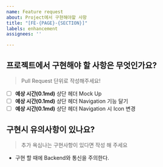 ```yaml
---
name: Feature request
about: Project에서 구현해야할 사항
title: "[FE-{PAGE}-{SECTION}]"
labels: enhancement
assignees: ''

---
```


## 프로젝트에서 구현해야 할 사항은 무엇인가요?
> Pull Request 단위로 작성해주세요!
- [ ] **예상 시간(0.1md)** 상단 헤더 Mock Up
- [ ] **예상 시간(0.1md)** 상단 헤더 Navigation 기능 달기
- [ ] **예상 시간(0.1md)** 상단 헤더 Navigation 시 Icon 변경

## 구현시 유의사항이 있나요?
> 추가 욕심나는 구현사항이 있다면 작성 해 주세요
* 구현 할 때에 Backend와 통신을 주의한다.
